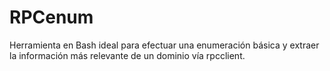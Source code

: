 # RPCenum
Herramienta en Bash ideal para efectuar una enumeración básica y extraer la información más relevante de un dominio vía rpcclient.
